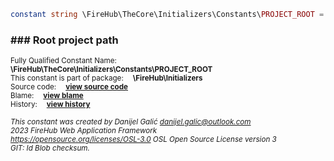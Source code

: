 
```php
constant string \FireHub\TheCore\Initializers\Constants\PROJECT_ROOT = \FIREHUB_PROJECT_ROOT
```

### ### Root project path
<sub>Fully Qualified Constant Name:  **\FireHub\TheCore\Initializers\Constants\PROJECT_ROOT**</sub><br>
<sub>This constant is part of package:  **\FireHub\Initializers**</sub><br>
<sub>Source code:  **[view source code](https://github.com/The-FireHub-Project/TheCore/blob/v1.0/src/initializers/constants/paths.php#L48)**</sub><br>
<sub>Blame:  **[view blame](https://github.com/The-FireHub-Project/TheCore/blame/v1.0/src/initializers/constants/paths.php)**</sub><br>
<sub>History:  **[view history](https://github.com/The-FireHub-Project/TheCore/commits/v1.0/src/initializers/constants/paths.php)**</sub><br>

<sub>_This constant was created by Danijel Galić <danijel.galic@outlook.com>_</sub><br>
<sub>_2023 FireHub Web Application Framework_</sub><br>
<sub>_<https://opensource.org/licenses/OSL-3.0> OSL Open Source License version 3_</sub><br>
<sub>_GIT: $Id$ Blob checksum._</sub><br>


